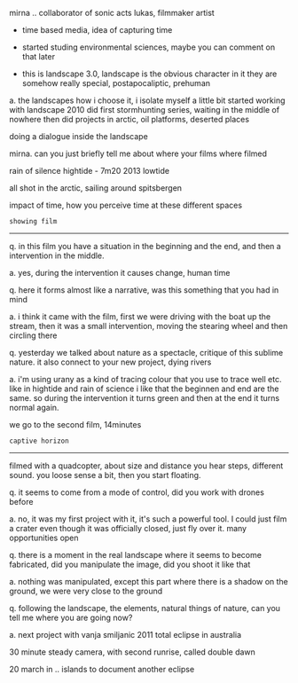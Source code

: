 
mirna .. collaborator of sonic acts
lukas, filmmaker artist

- time based media, idea of capturing time

- started studing environmental sciences, maybe you can comment on that
  later

- this is landscape 3.0, landscape is the obvious character in it
they are somehow really special, postapocaliptic, prehuman

a. the landscapes how i choose it, i isolate myself a little bit
started working with landscape 2010
did first stormhunting series, waiting in the middle of nowhere
then did projects in arctic, oil platforms, deserted places

doing a dialogue inside the landscape

mirna. can you just briefly tell me about where your films where filmed

rain of silence
hightide - 7m20 2013
lowtide

all shot in the arctic, sailing around spitsbergen

impact of time, how you perceive time at these different spaces

`showing film`

---

q. in this film you have a situation in the beginning and the end, and then
a intervention in the middle.

a. yes, during the intervention it causes change, human time

q. here it forms almost like a narrative, was this something that you
had in mind

a. i think it came with the film, first we were driving with the boat up
the stream, then it was a small intervention, moving the stearing wheel
and then circling there

q. yesterday we talked about nature as a spectacle, critique of this
sublime nature. it also connect to your new project, dying rivers

a. i'm using urany as a kind of tracing colour that you use to trace
well etc.
like in hightide and rain of science i like that the beginnen and end
are the same. so during the intervention it turns green and then at the
end it turns normal again.

we go to the second film, 14minutes

`captive horizon`

---

filmed with a quadcopter, about size and distance
you hear steps, different sound. you loose sense a bit, then you start
floating.

q. it seems to come from a mode of control, did you work with drones
before

a. no, it was my first project with it, it's such a powerful tool. I
could just film a crater even though it was officially closed, just fly
over it. many opportunities open

q. there is a moment in the real landscape where it seems to become
fabricated, did you manipulate the image, did you shoot it like that

a. nothing was manipulated, except this part where there is a shadow on
the ground, we were very close to the ground

q. following the landscape, the elements, natural things of nature, can
you tell me where you are going now?

a. next project with vanja smiljanic 2011 total eclipse in australia

30 minute steady camera, with second runrise, called double dawn

20 march in .. islands to document another eclipse






















